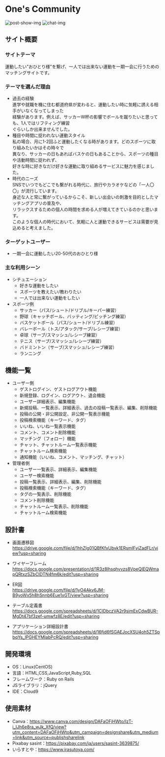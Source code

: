 # One's Community
![post-show-img](https://user-images.githubusercontent.com/119559612/227761043-e4882916-a895-487f-a3bd-bd39f555655b.png)
![chat-img](https://user-images.githubusercontent.com/119559612/227761074-321998bb-afda-4ba1-9a42-d0194cc4c40e.png)
## サイト概要

### サイトテーマ
運動したい"おひとり様"を繋げ、一人では出来ない運動を一期一会に行うためのマッチングサイトです。  

### テーマを選んだ理由
- 過去の経験<br>
進学や就職を機に住む都道府県が変わると、運動したい時に気軽に誘える相手がいなくなってしまった<br>
経験があります。例えば、サッカーW杯の影響でボールを蹴りたいと思っても、1人ではリフティング練習<br>
ぐらいしか出来ませんでした。
- 種目や時間に捉われない運動スタイル<br>
私の場合、月に1-2回ふと運動したくなる時があります。どのスポーツに取り組みたいかはその時々で<br>
異なり、サッカーの日もあればバスケの日もあることから、スポーツの種目や活動時間に捉われず、<br>
好きな時に好きなだけ好きな運動に取り組めるサービスに魅力を感じました。
- 時代のニーズ<br>
SNSでいつでもどこでも繋がれる時代に、旅行やカラオケなどの「一人〇〇」が流行しています。<br>
身近な人と常に繋がっているからこそ、新しい出会いの刺激を目的としたマッチングアプリの普及や、<br>
リラックスするための個人の時間を求める人が増えてきているのかと思います。<br>
このような個人の時代において、気軽に人と運動できるサービスは需要が見込めると考えました。

### ターゲットユーザー
- 一期一会に運動したい20-50代のおひとり様

### 主な利用シーン
- シチュエーション
  - 好きな運動をしたい
  - スポーツを教えたい/教わりたい
  - 一人では出来ない運動をしたい
- スポーツ例
  - サッカー（パス/シュート/ドリブル/キーパー練習）
  - 野球（キャッチボール、バッティング/ピッチング練習）
  - バスケットボール（パス/シュート/ドリブル練習）
  - バレーボール（トス/アタック/サーブ/レシーブ練習）
  - 卓球（サーブ/スマッシュ/レシーブ練習）
  - テニス（サーブ/スマッシュ/レシーブ練習）
  - バドミントン（サーブ/スマッシュ/レシーブ練習）
  - ランニング

## 機能一覧
- ユーザー側
  - ゲストログイン、ゲストログアウト機能
  - 新規登録、ログイン、ログアウト、退会機能
  - ユーザー詳細表示、編集機能
  - 新規投稿、一覧表示、詳細表示、過去の投稿一覧表示、編集、削除機能
  - 投稿の公開・非公開設定、非公開一覧表示機能
  - 投稿検索機能（キーワード、タグ）
  - いいね、いいね一覧表示機能
  - コメント、コメント削除機能
  - マッチング（フォロー）機能
  - チャット、チャットルーム一覧表示機能
  - チャットルーム検索機能
  - 通知機能（いいね、コメント、マッチング、チャット）
- 管理者側
  - ユーザー一覧表示、詳細表示、編集機能
  - ユーザー検索機能
  - 投稿一覧表示、詳細表示、編集、削除機能
  - 投稿検索機能（キーワード、タグ）
  - タグの一覧表示、削除機能
  - コメント削除機能
  - チャットルーム一覧表示、削除機能
  - チャットルーム検索機能

## 設計書
- 画面遷移図<br>
https://drive.google.com/file/d/1hhZIg01QBfKfxUbvk1ERsmIFvjZadFLr/view?usp=sharing

- ワイヤーフレーム<br>
https://docs.google.com/presentation/d/1R3z8lhsqhvvzs8VpeQIEQWmapQRtxzSZbCIDTN4fm6k/edit?usp=sharing

- ER図<br>
https://drive.google.com/file/d/1yO4Akv6JM-B9yoWx5h8hSnnb6Eue1xGT/view?usp=sharing

- テーブル定義書<br>
https://docs.google.com/spreadsheets/d/1CIDbczVA2r9simExCdwBUR-MgDt47bf3zef-umwfz8E/edit?usp=sharing

- アプリケーション詳細設計書<br>
https://docs.google.com/spreadsheets/d/16fjd6fSGAEJocXSU4oh5ZTSpbqYs_IPGHEYMIabPcRQ/edit?usp=sharing

## 開発環境
- OS：Linux(CentOS)
- 言語：HTML,CSS,JavaScript,Ruby,SQL
- フレームワーク：Ruby on Rails
- JSライブラリ：jQuery
- IDE：Cloud9

## 使用素材
- Canva：https://www.canva.com/design/DAFaOFjHWto/IzT-i_IJh6e8ra_wJk_XfQ/view?utm_content=DAFaOFjHWto&utm_campaign=designshare&utm_medium=link&utm_source=publishsharelink
- Pixabay sasint：https://pixabay.com/ja/users/sasint-3639875/
- いらすとや：https://www.irasutoya.com/